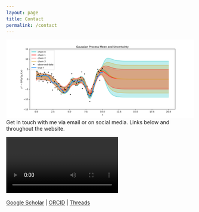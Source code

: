 ```yaml
---
layout: page
title: Contact
permalink: /contact
---
```

![GPs](img/GP.png)
Get in touch with me via email or on social media. Links below and throughout the website.

![GP_animation](vid/daily.mp4)

[Google Scholar](https://scholar.google.com/citations?user=RCvn620AAAAJ&hl=en&oi=ao) | [ORCID](https://orcid.org/0000-0003-2996-7031) | [Threads](https://www.threads.net/@pr0fpy0m0) 
